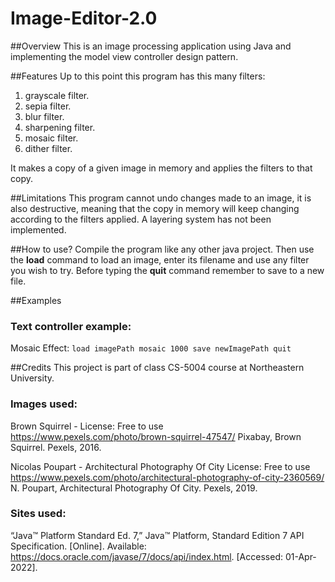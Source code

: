 # Image-Editor-2.0
##Overview
This is an image processing application using Java and implementing the model view controller
design pattern.

##Features
Up to this point this program has this many filters:
1. grayscale filter.
2. sepia filter.
3. blur filter.
4. sharpening filter.
5. mosaic filter.
6. dither filter.

It makes a copy of a given image in memory
and applies the filters to that copy.

##Limitations
This program cannot undo changes made to an image, it 
is also destructive, meaning that the copy in memory
will keep changing according to the filters applied.
A layering system has not been implemented.

##How to use?
Compile the program like any other java project.
Then use the __load__ command to load an image, enter its filename
and use any filter you wish to try. Before typing the __quit__ command remember
to save to a new file.

##Examples
### Text controller example:
Mosaic Effect:
`load imagePath mosaic 1000 save newImagePath quit`

##Credits
This project is part of class CS-5004 course at Northeastern University.
### Images  used:
Brown Squirrel -
License: Free to use
https://www.pexels.com/photo/brown-squirrel-47547/
Pixabay, Brown Squirrel. Pexels, 2016.

Nicolas Poupart - Architectural Photography Of City
License: Free to use
https://www.pexels.com/photo/architectural-photography-of-city-2360569/
N. Poupart, Architectural Photography Of City. Pexels, 2019.

### Sites  used:
“Java™ Platform Standard Ed. 7,” Java™ Platform, Standard Edition 7 API Specification.
[Online]. Available:
https://docs.oracle.com/javase/7/docs/api/index.html. [Accessed: 01-Apr-2022]. 